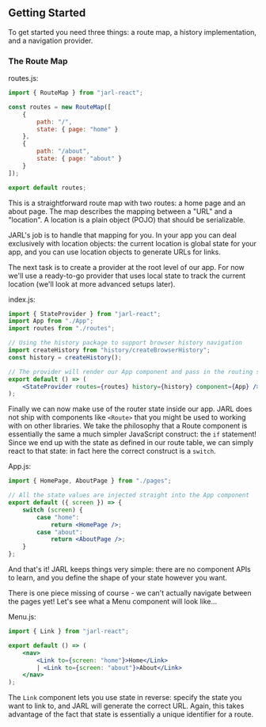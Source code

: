 ## Getting Started

To get started you need three things: a route map, a history implementation, and a navigation provider.

### The Route Map

routes.js:

```js
import { RouteMap } from "jarl-react";

const routes = new RouteMap([
    {
        path: "/",
        state: { page: "home" }
    },
    {
        path: "/about",
        state: { page: "about" }
    }
]);

export default routes;
```

This is a straightforward route map with two routes: a home page and an about page. The map describes the mapping between a "URL" and a "location". A location is a plain object (POJO) that should be serializable.

JARL's job is to handle that mapping for you. In your app you can deal exclusively with location objects: the current location is global state for your app, and you can use location objects to generate URLs for links.

The next task is to create a provider at the root level of our app. For now we'll use a ready-to-go provider that uses local state to track the current location (we'll look at more advanced setups later).

index.js:

```jsx
import { StateProvider } from "jarl-react";
import App from "./App";
import routes from "./routes";

// Using the history package to support browser history navigation
import createHistory from "history/createBrowserHistory";
const history = createHistory();

// The provider will render our App component and pass in the routing state!
export default () => (
    <StateProvider routes={routes} history={history} component={App} />
);
```

Finally we can now make use of the router state inside our app. JARL does not ship with components like `<Route>` that you might be used to working with on other libraries. We take the philosophy that a Route component is essentially the same a much simpler JavaScript construct: the `if` statement! Since we end up with the state as defined in our route table, we can simply react to that state: in fact here the correct construct is a `switch`.

App.js:

```jsx
import { HomePage, AboutPage } from "./pages";

// All the state values are injected straight into the App component
export default ({ screen }) => {
    switch (screen) {
        case "home":
            return <HomePage />;
        case "about":
            return <AboutPage />;
    }
};
```

And that's it! JARL keeps things very simple: there are no component APIs to learn, and you define the shape of your state however you want.

There is one piece missing of course - we can't actually navigate between the pages yet! Let's see what a Menu component will look like...

Menu.js:

```jsx
import { Link } from "jarl-react";

export default () => (
    <nav>
        <Link to={screen: "home"}>Home</Link>
        | <Link to={screen: "about"}>About</Link>
    </nav>
);
```

The `Link` component lets you use state in reverse: specify the state you want to link to, and JARL will generate the correct URL. Again, this takes advantage of the fact that state is essentially a unique identifier for a route.
